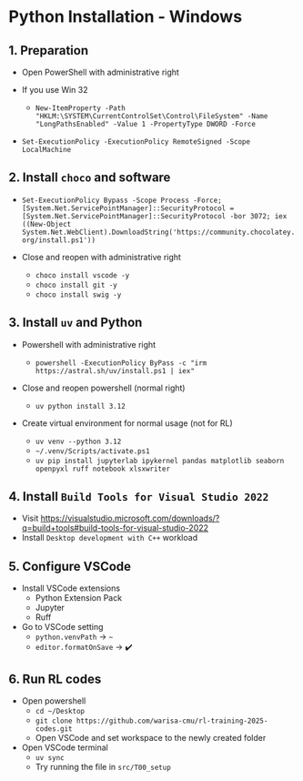 # Python Installation - Windows

## 1. Preparation

- Open PowerShell with administrative right
- If you use Win 32

  - `New-ItemProperty -Path "HKLM:\SYSTEM\CurrentControlSet\Control\FileSystem" -Name "LongPathsEnabled" -Value 1 -PropertyType DWORD -Force`

- `Set-ExecutionPolicy -ExecutionPolicy RemoteSigned -Scope LocalMachine`

## 2. Install `choco` and software

- `Set-ExecutionPolicy Bypass -Scope Process -Force; [System.Net.ServicePointManager]::SecurityProtocol = [System.Net.ServicePointManager]::SecurityProtocol -bor 3072; iex ((New-Object System.Net.WebClient).DownloadString('https://community.chocolatey.org/install.ps1'))`

- Close and reopen with administrative right
  - `choco install vscode -y`
  - `choco install git -y`
  - `choco install swig -y`

## 3. Install `uv` and Python

- Powershell with administrative right
  - `powershell -ExecutionPolicy ByPass -c "irm https://astral.sh/uv/install.ps1 | iex"`
- Close and reopen powershell (normal right)

  - `uv python install 3.12`

- Create virtual environment for normal usage (not for RL)
  - `uv venv --python 3.12`
  - `~/.venv/Scripts/activate.ps1`
  - `uv pip install jupyterlab ipykernel pandas matplotlib seaborn openpyxl ruff notebook xlsxwriter`

## 4. Install `Build Tools for Visual Studio 2022`

- Visit https://visualstudio.microsoft.com/downloads/?q=build+tools#build-tools-for-visual-studio-2022
- Install `Desktop development with C++` workload

## 5. Configure VSCode

- Install VSCode extensions
  - Python Extension Pack
  - Jupyter
  - Ruff
- Go to VSCode setting
  - `python.venvPath` -> `~`
  - `editor.formatOnSave` -> ✔️

## 6. Run RL codes

- Open powershell
  - `cd ~/Desktop`
  - `git clone https://github.com/warisa-cmu/rl-training-2025-codes.git`
  - Open VSCode and set workspace to the newly created folder
- Open VSCode terminal
  - `uv sync`
  - Try running the file in `src/T00_setup`
